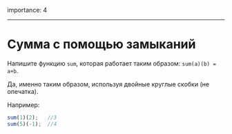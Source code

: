 importance: 4

---

# Сумма с помощью замыканий

Напишите функцию `sum`, которая работает таким образом: `sum(a)(b) = a+b`.

Да, именно таким образом, используя двойные круглые скобки (не опечатка).

Например:

```js
sum(1)(2);   //3
sum(5)(-1);  //4
```

